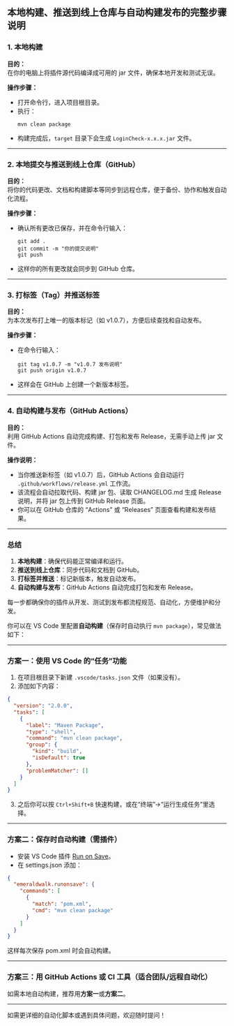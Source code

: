 ## 本地构建、推送到线上仓库与自动构建发布的完整步骤说明

### 1. 本地构建

**目的：**  
在你的电脑上将插件源代码编译成可用的 jar 文件，确保本地开发和测试无误。

**操作步骤：**
- 打开命令行，进入项目根目录。
- 执行：
  ```
  mvn clean package
  ```
- 构建完成后，`target` 目录下会生成 `LoginCheck-x.x.x.jar` 文件。

---

### 2. 本地提交与推送到线上仓库（GitHub）

**目的：**  
将你的代码更改、文档和构建脚本等同步到远程仓库，便于备份、协作和触发自动化流程。

**操作步骤：**
- 确认所有更改已保存，并在命令行输入：
  ```
  git add .
  git commit -m "你的提交说明"
  git push
  ```
- 这样你的所有更改就会同步到 GitHub 仓库。

---

### 3. 打标签（Tag）并推送标签

**目的：**  
为本次发布打上唯一的版本标记（如 v1.0.7），方便后续查找和自动发布。

**操作步骤：**
- 在命令行输入：
  ```
  git tag v1.0.7 -m "v1.0.7 发布说明"
  git push origin v1.0.7
  ```
- 这样会在 GitHub 上创建一个新版本标签。

---

### 4. 自动构建与发布（GitHub Actions）

**目的：**  
利用 GitHub Actions 自动完成构建、打包和发布 Release，无需手动上传 jar 文件。

**操作说明：**
- 当你推送新标签（如 v1.0.7）后，GitHub Actions 会自动运行 `.github/workflows/release.yml` 工作流。
- 该流程会自动拉取代码、构建 jar 包、读取 CHANGELOG.md 生成 Release 说明，并将 jar 包上传到 GitHub Release 页面。
- 你可以在 GitHub 仓库的 “Actions” 或 “Releases” 页面查看构建和发布结果。

---

### 总结

1. **本地构建**：确保代码能正常编译和运行。
2. **推送到线上仓库**：同步代码和文档到 GitHub。
3. **打标签并推送**：标记新版本，触发自动发布。
4. **自动构建与发布**：GitHub Actions 自动完成打包和发布 Release。

每一步都确保你的插件从开发、测试到发布都流程规范、自动化，方便维护和分发。



你可以在 VS Code 里配置**自动构建**（保存时自动执行 `mvn package`），常见做法如下：

---

### 方案一：使用 VS Code 的“任务”功能

1. 在项目根目录下新建 `.vscode/tasks.json` 文件（如果没有）。
2. 添加如下内容：

````json
{
  "version": "2.0.0",
  "tasks": [
    {
      "label": "Maven Package",
      "type": "shell",
      "command": "mvn clean package",
      "group": {
        "kind": "build",
        "isDefault": true
      },
      "problemMatcher": []
    }
  ]
}
````

3. 之后你可以按 `Ctrl+Shift+B` 快速构建，或在“终端”->“运行生成任务”里选择。

---

### 方案二：保存时自动构建（需插件）

- 安装 VS Code 插件 [Run on Save](https://marketplace.visualstudio.com/items?itemName=emeraldwalk.RunOnSave)。
- 在 settings.json 添加：

````json
{
  "emeraldwalk.runonsave": {
    "commands": [
      {
        "match": "pom.xml",
        "cmd": "mvn clean package"
      }
    ]
  }
}
````

这样每次保存 pom.xml 时会自动构建。

---

### 方案三：用 GitHub Actions 或 CI 工具（适合团队/远程自动化）

如需本地自动构建，推荐用**方案一**或**方案二**。

---

如需更详细的自动化脚本或遇到具体问题，欢迎随时提问！